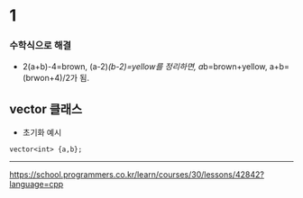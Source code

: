 # 1

### 수학식으로 해결
* 2(a+b)-4=brown, (a-2)*(b-2)=yellow를 정리하면, a*b=brown+yellow, a+b=(brwon+4)/2가 됨.

## vector 클래스
* 초기화 예시
``` 
vector<int> {a,b};
```

--------------------------------

https://school.programmers.co.kr/learn/courses/30/lessons/42842?language=cpp
